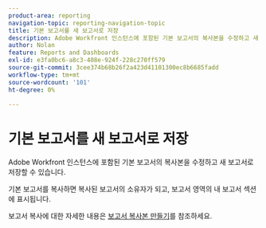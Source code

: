 ```yaml
---
product-area: reporting
navigation-topic: reporting-navigation-topic
title: 기본 보고서를 새 보고서로 저장
description: Adobe Workfront 인스턴스에 포함된 기본 보고서의 복사본을 수정하고 새 보고서로 저장할 수 있습니다.
author: Nolan
feature: Reports and Dashboards
exl-id: e3fa0bc6-a8c3-408e-924f-228c270ff579
source-git-commit: 3cee374b68b26f2a423d41101300ec8b6685fadd
workflow-type: tm+mt
source-wordcount: '101'
ht-degree: 0%

---
```


# 기본 보고서를 새 보고서로 저장

<!-- Audited: 11/2024 -->

Adobe Workfront 인스턴스에 포함된 기본 보고서의 복사본을 수정하고 새 보고서로 저장할 수 있습니다.

기본 보고서를 복사하면 복사된 보고서의 소유자가 되고, 보고서 영역의 내 보고서 섹션에 표시됩니다.

보고서 복사에 대한 자세한 내용은 [보고서 복사본 만들기](../../../reports-and-dashboards/reports/creating-and-managing-reports/create-copy-report.md)를 참조하세요.
